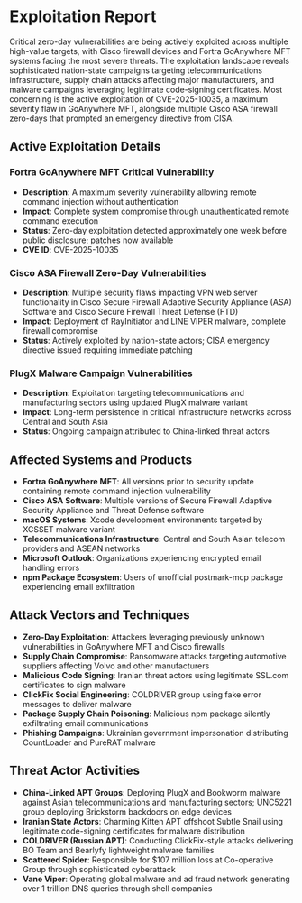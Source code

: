# Exploitation Report

Critical zero-day vulnerabilities are being actively exploited across multiple high-value targets, with Cisco firewall devices and Fortra GoAnywhere MFT systems facing the most severe threats. The exploitation landscape reveals sophisticated nation-state campaigns targeting telecommunications infrastructure, supply chain attacks affecting major manufacturers, and malware campaigns leveraging legitimate code-signing certificates. Most concerning is the active exploitation of CVE-2025-10035, a maximum severity flaw in GoAnywhere MFT, alongside multiple Cisco ASA firewall zero-days that prompted an emergency directive from CISA.

## Active Exploitation Details

### Fortra GoAnywhere MFT Critical Vulnerability
- **Description**: A maximum severity vulnerability allowing remote command injection without authentication
- **Impact**: Complete system compromise through unauthenticated remote command execution
- **Status**: Zero-day exploitation detected approximately one week before public disclosure; patches now available
- **CVE ID**: CVE-2025-10035

### Cisco ASA Firewall Zero-Day Vulnerabilities
- **Description**: Multiple security flaws impacting VPN web server functionality in Cisco Secure Firewall Adaptive Security Appliance (ASA) Software and Cisco Secure Firewall Threat Defense (FTD)
- **Impact**: Deployment of RayInitiator and LINE VIPER malware, complete firewall compromise
- **Status**: Actively exploited by nation-state actors; CISA emergency directive issued requiring immediate patching

### PlugX Malware Campaign Vulnerabilities
- **Description**: Exploitation targeting telecommunications and manufacturing sectors using updated PlugX malware variant
- **Impact**: Long-term persistence in critical infrastructure networks across Central and South Asia
- **Status**: Ongoing campaign attributed to China-linked threat actors

## Affected Systems and Products

- **Fortra GoAnywhere MFT**: All versions prior to security update containing remote command injection vulnerability
- **Cisco ASA Software**: Multiple versions of Secure Firewall Adaptive Security Appliance and Threat Defense software
- **macOS Systems**: Xcode development environments targeted by XCSSET malware variant
- **Telecommunications Infrastructure**: Central and South Asian telecom providers and ASEAN networks
- **Microsoft Outlook**: Organizations experiencing encrypted email handling errors
- **npm Package Ecosystem**: Users of unofficial postmark-mcp package experiencing email exfiltration

## Attack Vectors and Techniques

- **Zero-Day Exploitation**: Attackers leveraging previously unknown vulnerabilities in GoAnywhere MFT and Cisco firewalls
- **Supply Chain Compromise**: Ransomware attacks targeting automotive suppliers affecting Volvo and other manufacturers
- **Malicious Code Signing**: Iranian threat actors using legitimate SSL.com certificates to sign malware
- **ClickFix Social Engineering**: COLDRIVER group using fake error messages to deliver malware
- **Package Supply Chain Poisoning**: Malicious npm package silently exfiltrating email communications
- **Phishing Campaigns**: Ukrainian government impersonation distributing CountLoader and PureRAT malware

## Threat Actor Activities

- **China-Linked APT Groups**: Deploying PlugX and Bookworm malware against Asian telecommunications and manufacturing sectors; UNC5221 group deploying Brickstorm backdoors on edge devices
- **Iranian State Actors**: Charming Kitten APT offshoot Subtle Snail using legitimate code-signing certificates for malware distribution
- **COLDRIVER (Russian APT)**: Conducting ClickFix-style attacks delivering BO Team and Bearlyfy lightweight malware families
- **Scattered Spider**: Responsible for $107 million loss at Co-operative Group through sophisticated cyberattack
- **Vane Viper**: Operating global malware and ad fraud network generating over 1 trillion DNS queries through shell companies